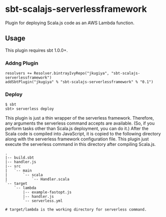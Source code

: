# sbt-scalajs-serverlessframework

Plugin for deploying Scala.js code as an AWS Lambda function.

## Usage

This plugin requires sbt 1.0.0+.

### Addng Plugin

```
resolvers += Resolver.bintrayIvyRepo("jkugiya", "sbt-scalajs-serverlessframework")
addSbtPlugin("jkugiya" % "sbt-scalajs-serverlessframework" % "0.1")
```

### Deploy
```shell script
$ sbt
sbt> serverless deploy
```

This plugin is just a thin wrapper of the serverless framework. Therefore, any arguments the serverless command accepts are available. (So, if you perform tasks other than Scala.js deployment, you can do it.)
After the Scala code is compiled into JavaScript, it is copied to the following directory along with the serverless framework configuration file.
This plugin just execute the serverless command in this directory after compiling Scala.js.

```shell script
.
|-- build.sbt
|-- handler.js
|-- src
|   `-- main
|       `-- scala
|           `-- Handler.scala
`-- target
    `-- lambda
        |-- example-fastopt.js
        |-- handler.js
        `-- serverless.yml

# target/lambda is the working directory for serverless command.
```

